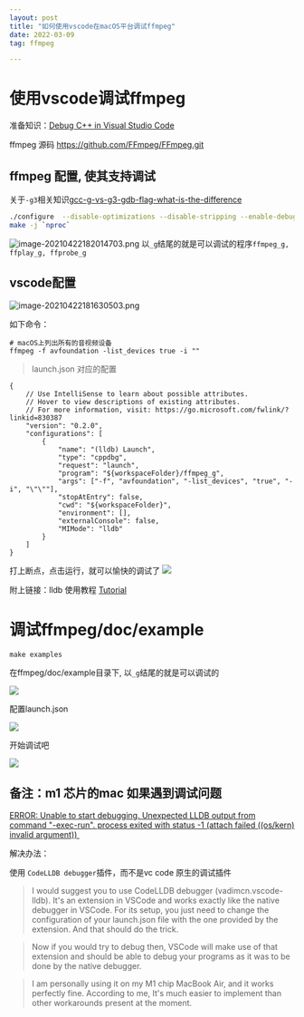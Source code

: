 ```yaml
---
layout: post
title: "如何使用vscode在macOS平台调试ffmpeg"
date: 2022-03-09 
tag: ffmpeg

---
```


# 使用vscode调试ffmpeg

准备知识：[Debug C++ in Visual Studio Code](https://code.visualstudio.com/docs/cpp/cpp-debug)

ffmpeg 源码 https://github.com/FFmpeg/FFmpeg.git

## ffmpeg 配置, 使其支持调试

关于`-g3`相关知识[gcc-g-vs-g3-gdb-flag-what-is-the-difference](https://stackoverflow.com/questions/10475040/gcc-g-vs-g3-gdb-flag-what-is-the-difference)

```bash
./configure  --disable-optimizations --disable-stripping --enable-debug=3 --disable-doc
make -j `nproc`
```

![image-20210422182014703.png](https://cdn.jsdelivr.net/gh/yxibng/filebed@main/img/images/blog/1646798696028ceaddb1d1dd2473496faad4c1883ba1d.png)
以`_g`结尾的就是可以调试的程序`ffmpeg_g, ffplay_g, ffprobe_g`

## vscode配置

![image-20210422181630503.png](https://cdn.jsdelivr.net/gh/yxibng/filebed@main/img/images/blog/1646798890870e47d61888a5e4095b6b1fd9c30246471.png)

如下命令：

```
# macOS上列出所有的音视频设备
ffmpeg -f avfoundation -list_devices true -i ""
```

> launch.json 对应的配置

```
{
    // Use IntelliSense to learn about possible attributes.
    // Hover to view descriptions of existing attributes.
    // For more information, visit: https://go.microsoft.com/fwlink/?linkid=830387
    "version": "0.2.0",
    "configurations": [
        {
            "name": "(lldb) Launch",
            "type": "cppdbg",
            "request": "launch",
            "program": "${workspaceFolder}/ffmpeg_g",
            "args": ["-f", "avfoundation", "-list_devices", "true", "-i", "\"\""],
            "stopAtEntry": false,
            "cwd": "${workspaceFolder}",
            "environment": [],
            "externalConsole": false,
            "MIMode": "lldb"
        }
    ]
}
```

打上断点，点击运行，就可以愉快的调试了
![](https://cdn.jsdelivr.net/gh/yxibng/filebed@main/img/images/blog/164679893487073e861799f104c449a57f809f7e7c1e1.png)

附上链接：lldb 使用教程 [Tutorial](https://lldb.llvm.org/use/tutorial.html)

# 调试ffmpeg/doc/example

```shell
make examples 
```

在ffmpeg/doc/example目录下, 以`_g`结尾的就是可以调试的

![](https://cdn.jsdelivr.net/gh/yxibng/filebed@main/img/images/blog/16468208261531646820825284.png)

配置launch.json

![](https://cdn.jsdelivr.net/gh/yxibng/filebed@main/img/images/blog/16468210321531646821031535.png)

开始调试吧

![](https://cdn.jsdelivr.net/gh/yxibng/filebed@main/img/images/blog/16468211571521646821156644.png)

## 备注：m1 芯片的mac 如果遇到调试问题

[ ERROR: Unable to start debugging. Unexpected LLDB output from command "-exec-run". process exited with status -1 (attach failed ((os/kern) invalid argument)) ](https://github.com/microsoft/vscode-cpptools/issues/6779)

解决办法：

使用 `CodeLLDB debugger`插件，而不是vc code 原生的调试插件

> I would suggest you to use CodeLLDB debugger (vadimcn.vscode-lldb). It's an extension in VSCode and works exactly like the native debugger in VSCode. For its setup, you just need to change the configuration of your launch.json file with the one provided by the extension. And that should do the trick.

> Now if you would try to debug then, VSCode will make use of that extension and should be able to debug your programs as it was to be done by the native debugger.

> I am personally using it on my M1 chip MacBook Air, and it works perfectly fine. According to me, It's much easier to implement than other workarounds present at the moment.
